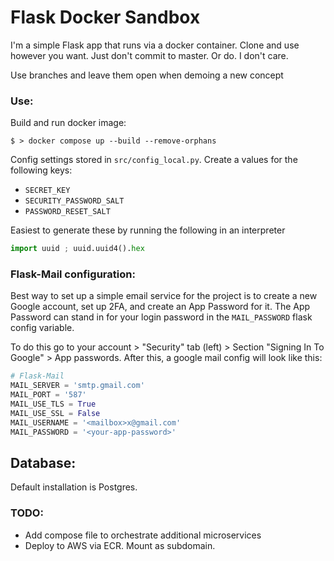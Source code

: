 
# Flask Docker Sandbox


I'm a simple Flask app that runs via a docker container. Clone and use
however you want. Just don't commit to master. Or do. I don't care.

Use branches and leave them open when demoing a new concept


### Use:

Build and run docker image:
```
$ > docker compose up --build --remove-orphans
```


Config settings stored in `src/config_local.py`. Create a values for the following keys: 

- `SECRET_KEY` 
- `SECURITY_PASSWORD_SALT`
- `PASSWORD_RESET_SALT`

Easiest to generate these by running the following in an interpreter
```python
import uuid ; uuid.uuid4().hex
```

### Flask-Mail configuration:

Best way to set up a simple email service for the project is to create a new Google account, set up 2FA, and create an App Password for it. The App Password can stand in for your login password in the `MAIL_PASSWORD` flask config variable.

To do this go to your account > "Security" tab (left) > Section "Signing In To Google" > App passwords. After this, a google mail config will look like this:

```python
# Flask-Mail
MAIL_SERVER = 'smtp.gmail.com'
MAIL_PORT = '587'
MAIL_USE_TLS = True
MAIL_USE_SSL = False
MAIL_USERNAME = '<mailbox>x@gmail.com'
MAIL_PASSWORD = '<your-app-password>'
```


## Database:

Default installation is Postgres.


### TODO:

- Add compose file to orchestrate additional microservices
- Deploy to AWS via ECR. Mount as subdomain.
